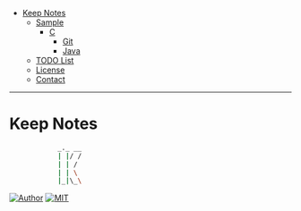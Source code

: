 
* [Keep Notes](#keep-notes)   
     * [Sample](#sample)   
         * [C](#c)   
            * [Git](#git)   
            * [Java](#java)   
    * [TODO List](#todo-list)   
    * [License](#license)   
    * [Contact](#contact)   

------
# Keep Notes

```sh
            _._ __
            | |/ /
            | | /
            | | \
            |_|\_\
```

[![Author](https://img.shields.io/badge/author-strawberrylin-brightgreen.svg)](https://github.com/strawberrylin)
[![MIT](https://img.shields.io/badge/license-MIT-red.svg)](https://github.com/strawberrylin/Keepnotes/blob/master/LICENSE)

